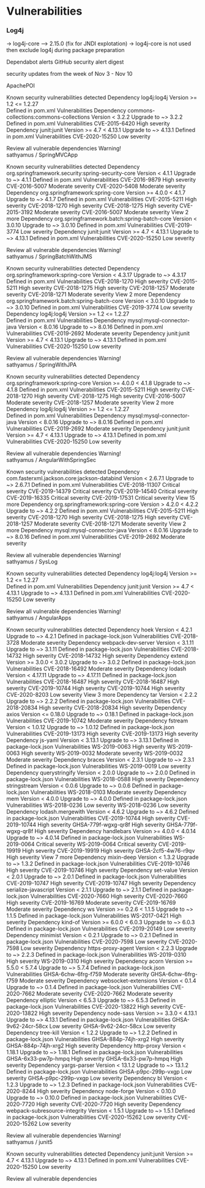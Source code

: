 
# Vulnerabilities

### Log4j
  -> log4j-core --> 2.15.0 (fix for JNDI explotation) 
  -> log4j-core is not used then exclude log4j during package preparation

Dependabot alerts
GitHub security alert digest

security updates from the week of Nov 3 - Nov 10
	
ApachePOI

Known security vulnerabilities detected
Dependency log4j:log4j 	Version >= 1.2 <= 1.2.27 	
Defined in pom.xml
Vulnerabilities
Dependency commons-collections:commons-collections 	Version < 3.2.2 	Upgrade to ~> 3.2.2
Defined in pom.xml
Vulnerabilities
CVE-2015-6420 High severity
Dependency junit:junit 	Version >= 4.7 < 4.13.1 	Upgrade to ~> 4.13.1
Defined in pom.xml
Vulnerabilities
CVE-2020-15250 Low severity
	
Review all vulnerable dependencies
Warning! 	
sathyamus / SpringMVCApp

Known security vulnerabilities detected
Dependency org.springframework.security:spring-security-core 	Version < 4.1.1 	Upgrade to ~> 4.1.1
Defined in pom.xml
Vulnerabilities
CVE-2016-9879 High severity
CVE-2016-5007 Moderate severity
CVE-2020-5408 Moderate severity
Dependency org.springframework:spring-core 	Version >= 4.0.0 < 4.1.7 	Upgrade to ~> 4.1.7
Defined in pom.xml
Vulnerabilities
CVE-2015-5211 High severity
CVE-2018-1270 High severity
CVE-2018-1275 High severity
CVE-2015-3192 Moderate severity
CVE-2016-5007 Moderate severity
View 2 more
Dependency org.springframework.batch:spring-batch-core 	Version < 3.0.10 	Upgrade to ~> 3.0.10
Defined in pom.xml
Vulnerabilities
CVE-2019-3774 Low severity
Dependency junit:junit 	Version >= 4.7 < 4.13.1 	Upgrade to ~> 4.13.1
Defined in pom.xml
Vulnerabilities
CVE-2020-15250 Low severity
	
Review all vulnerable dependencies
Warning! 	
sathyamus / SpringBatchWithJMS

Known security vulnerabilities detected
Dependency org.springframework:spring-core 	Version < 4.3.17 	Upgrade to ~> 4.3.17
Defined in pom.xml
Vulnerabilities
CVE-2018-1270 High severity
CVE-2015-5211 High severity
CVE-2018-1275 High severity
CVE-2018-1257 Moderate severity
CVE-2018-1271 Moderate severity
View 2 more
Dependency org.springframework.batch:spring-batch-core 	Version < 3.0.10 	Upgrade to ~> 3.0.10
Defined in pom.xml
Vulnerabilities
CVE-2019-3774 Low severity
Dependency log4j:log4j 	Version >= 1.2 <= 1.2.27 	
Defined in pom.xml
Vulnerabilities
Dependency mysql:mysql-connector-java 	Version < 8.0.16 	Upgrade to ~> 8.0.16
Defined in pom.xml
Vulnerabilities
CVE-2019-2692 Moderate severity
Dependency junit:junit 	Version >= 4.7 < 4.13.1 	Upgrade to ~> 4.13.1
Defined in pom.xml
Vulnerabilities
CVE-2020-15250 Low severity
	
Review all vulnerable dependencies
Warning! 	
sathyamus / SpringWithJPA

Known security vulnerabilities detected
Dependency org.springframework:spring-core 	Version >= 4.0.0 < 4.1.8 	Upgrade to ~> 4.1.8
Defined in pom.xml
Vulnerabilities
CVE-2015-5211 High severity
CVE-2018-1270 High severity
CVE-2018-1275 High severity
CVE-2016-5007 Moderate severity
CVE-2018-1257 Moderate severity
View 2 more
Dependency log4j:log4j 	Version >= 1.2 <= 1.2.27 	
Defined in pom.xml
Vulnerabilities
Dependency mysql:mysql-connector-java 	Version < 8.0.16 	Upgrade to ~> 8.0.16
Defined in pom.xml
Vulnerabilities
CVE-2019-2692 Moderate severity
Dependency junit:junit 	Version >= 4.7 < 4.13.1 	Upgrade to ~> 4.13.1
Defined in pom.xml
Vulnerabilities
CVE-2020-15250 Low severity
	
Review all vulnerable dependencies
Warning! 	
sathyamus / AngularWithSpringSec

Known security vulnerabilities detected
Dependency com.fasterxml.jackson.core:jackson-databind 	Version < 2.6.7.1 	Upgrade to ~> 2.6.7.1
Defined in pom.xml
Vulnerabilities
CVE-2018-11307 Critical severity
CVE-2019-14379 Critical severity
CVE-2019-14540 Critical severity
CVE-2019-16335 Critical severity
CVE-2019-17531 Critical severity
View 15 more
Dependency org.springframework:spring-core 	Version > 4.2.0 < 4.2.2 	Upgrade to ~> 4.2.2
Defined in pom.xml
Vulnerabilities
CVE-2015-5211 High severity
CVE-2018-1270 High severity
CVE-2018-1275 High severity
CVE-2018-1257 Moderate severity
CVE-2018-1271 Moderate severity
View 2 more
Dependency mysql:mysql-connector-java 	Version < 8.0.16 	Upgrade to ~> 8.0.16
Defined in pom.xml
Vulnerabilities
CVE-2019-2692 Moderate severity
	
Review all vulnerable dependencies
Warning! 	
sathyamus / SysLog

Known security vulnerabilities detected
Dependency log4j:log4j 	Version >= 1.2 <= 1.2.27 	
Defined in pom.xml
Vulnerabilities
Dependency junit:junit 	Version >= 4.7 < 4.13.1 	Upgrade to ~> 4.13.1
Defined in pom.xml
Vulnerabilities
CVE-2020-15250 Low severity
	
Review all vulnerable dependencies
Warning! 	
sathyamus / AngularApps

Known security vulnerabilities detected
Dependency hoek 	Version < 4.2.1 	Upgrade to ~> 4.2.1
Defined in package-lock.json
Vulnerabilities
CVE-2018-3728 Moderate severity
Dependency webpack-dev-server 	Version < 3.1.11 	Upgrade to ~> 3.1.11
Defined in package-lock.json
Vulnerabilities
CVE-2018-14732 High severity
CVE-2018-14732 High severity
Dependency extend 	Version >= 3.0.0 < 3.0.2 	Upgrade to ~> 3.0.2
Defined in package-lock.json
Vulnerabilities
CVE-2018-16492 Moderate severity
Dependency lodash 	Version < 4.17.11 	Upgrade to ~> 4.17.11
Defined in package-lock.json
Vulnerabilities
CVE-2018-16487 High severity
CVE-2018-16487 High severity
CVE-2019-10744 High severity
CVE-2019-10744 High severity
CVE-2020-8203 Low severity
View 3 more
Dependency tar 	Version < 2.2.2 	Upgrade to ~> 2.2.2
Defined in package-lock.json
Vulnerabilities
CVE-2018-20834 High severity
CVE-2018-20834 High severity
Dependency axios 	Version <= 0.18.0 	Upgrade to ~> 0.18.1
Defined in package-lock.json
Vulnerabilities
CVE-2019-10742 Moderate severity
Dependency fstream 	Version < 1.0.12 	Upgrade to ~> 1.0.12
Defined in package-lock.json
Vulnerabilities
CVE-2019-13173 High severity
CVE-2019-13173 High severity
Dependency js-yaml 	Version < 3.13.1 	Upgrade to ~> 3.13.1
Defined in package-lock.json
Vulnerabilities
WS-2019-0063 High severity
WS-2019-0063 High severity
WS-2019-0032 Moderate severity
WS-2019-0032 Moderate severity
Dependency braces 	Version < 2.3.1 	Upgrade to ~> 2.3.1
Defined in package-lock.json
Vulnerabilities
WS-2019-0019 Low severity
Dependency querystringify 	Version < 2.0.0 	Upgrade to ~> 2.0.0
Defined in package-lock.json
Vulnerabilities
WS-2018-0588 High severity
Dependency stringstream 	Version < 0.0.6 	Upgrade to ~> 0.0.6
Defined in package-lock.json
Vulnerabilities
WS-2018-0103 Moderate severity
Dependency mem 	Version < 4.0.0 	Upgrade to ~> 4.0.0
Defined in package-lock.json
Vulnerabilities
WS-2018-0236 Low severity
WS-2018-0236 Low severity
Dependency lodash.mergewith 	Version < 4.6.2 	Upgrade to ~> 4.6.2
Defined in package-lock.json
Vulnerabilities
CVE-2019-10744 High severity
CVE-2019-10744 High severity
GHSA-779f-wgxg-qr8f High severity
GHSA-779f-wgxg-qr8f High severity
Dependency handlebars 	Version >= 4.0.0 < 4.0.14 	Upgrade to ~> 4.0.14
Defined in package-lock.json
Vulnerabilities
WS-2019-0064 Critical severity
WS-2019-0064 Critical severity
CVE-2019-19919 High severity
CVE-2019-19919 High severity
GHSA-2cf5-4w76-r9qv High severity
View 7 more
Dependency mixin-deep 	Version < 1.3.2 	Upgrade to ~> 1.3.2
Defined in package-lock.json
Vulnerabilities
CVE-2019-10746 High severity
CVE-2019-10746 High severity
Dependency set-value 	Version < 2.0.1 	Upgrade to ~> 2.0.1
Defined in package-lock.json
Vulnerabilities
CVE-2019-10747 High severity
CVE-2019-10747 High severity
Dependency serialize-javascript 	Version < 2.1.1 	Upgrade to ~> 2.1.1
Defined in package-lock.json
Vulnerabilities
CVE-2020-7660 High severity
CVE-2020-7660 High severity
CVE-2019-16769 Moderate severity
CVE-2019-16769 Moderate severity
Dependency ws 	Version >= 0.2.6 < 1.1.5 	Upgrade to ~> 1.1.5
Defined in package-lock.json
Vulnerabilities
WS-2017-0421 High severity
Dependency kind-of 	Version >= 6.0.0 < 6.0.3 	Upgrade to ~> 6.0.3
Defined in package-lock.json
Vulnerabilities
CVE-2019-20149 Low severity
Dependency minimist 	Version < 0.2.1 	Upgrade to ~> 0.2.1
Defined in package-lock.json
Vulnerabilities
CVE-2020-7598 Low severity
CVE-2020-7598 Low severity
Dependency https-proxy-agent 	Version < 2.2.3 	Upgrade to ~> 2.2.3
Defined in package-lock.json
Vulnerabilities
WS-2019-0310 High severity
WS-2019-0310 High severity
Dependency acorn 	Version >= 5.5.0 < 5.7.4 	Upgrade to ~> 5.7.4
Defined in package-lock.json
Vulnerabilities
GHSA-6chw-6frg-f759 Moderate severity
GHSA-6chw-6frg-f759 Moderate severity
Dependency websocket-extensions 	Version < 0.1.4 	Upgrade to ~> 0.1.4
Defined in package-lock.json
Vulnerabilities
CVE-2020-7662 Moderate severity
CVE-2020-7662 Moderate severity
Dependency elliptic 	Version < 6.5.3 	Upgrade to ~> 6.5.3
Defined in package-lock.json
Vulnerabilities
CVE-2020-13822 High severity
CVE-2020-13822 High severity
Dependency node-sass 	Version >= 3.3.0 < 4.13.1 	Upgrade to ~> 4.13.1
Defined in package-lock.json
Vulnerabilities
GHSA-9v62-24cr-58cx Low severity
GHSA-9v62-24cr-58cx Low severity
Dependency tree-kill 	Version < 1.2.2 	Upgrade to ~> 1.2.2
Defined in package-lock.json
Vulnerabilities
GHSA-884p-74jh-xrg2 High severity
GHSA-884p-74jh-xrg2 High severity
Dependency http-proxy 	Version < 1.18.1 	Upgrade to ~> 1.18.1
Defined in package-lock.json
Vulnerabilities
GHSA-6x33-pw7p-hmpq High severity
GHSA-6x33-pw7p-hmpq High severity
Dependency yargs-parser 	Version < 13.1.2 	Upgrade to ~> 13.1.2
Defined in package-lock.json
Vulnerabilities
GHSA-p9pc-299p-vxgp Low severity
GHSA-p9pc-299p-vxgp Low severity
Dependency bl 	Version < 1.2.3 	Upgrade to ~> 1.2.3
Defined in package-lock.json
Vulnerabilities
CVE-2020-8244 High severity
Dependency node-forge 	Version < 0.10.0 	Upgrade to ~> 0.10.0
Defined in package-lock.json
Vulnerabilities
CVE-2020-7720 High severity
CVE-2020-7720 High severity
Dependency webpack-subresource-integrity 	Version < 1.5.1 	Upgrade to ~> 1.5.1
Defined in package-lock.json
Vulnerabilities
CVE-2020-15262 Low severity
CVE-2020-15262 Low severity
	
Review all vulnerable dependencies
Warning! 	
sathyamus / junit5

Known security vulnerabilities detected
Dependency junit:junit 	Version >= 4.7 < 4.13.1 	Upgrade to ~> 4.13.1
Defined in pom.xml
Vulnerabilities
CVE-2020-15250 Low severity
	
Review all vulnerable dependencies

